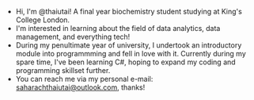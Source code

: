 - Hi, I'm @thaiutai! A final year biochemistry student studying at King's College London.
- I'm interested in learning about the field of data analytics, data management, and everything tech!
- During my penultimate year of university, I undertook an introductory module into programmming and fell in love with it. Currently during my spare time, I've been learning C#, hoping to expand my coding and programming skillset further.
- You can reach me via my personal e-mail: saharachthaiutai@outlook.com, thanks!
